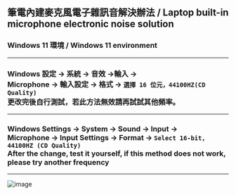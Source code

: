 ## 筆電內建麥克風電子雜訊音解決辦法 / Laptop built-in microphone electronic noise solution
### Windows 11 環境 / Windows 11 environment
---
### Windows 設定 → 系統 → 音效 →輸入 → <br> Microphone → 輸入設定 → 格式 → `選擇 16 位元，44100HZ(CD Quality)` <br> 更改完後自行測試，若此方法無效請再試試其他頻率。
---
### Windows Settings → System → Sound → Input → <br> Microphone → Input Settings → Format → `Select 16-bit, 44100HZ (CD Quality)` <br> After the change, test it yourself, if this method does not work, please try another frequency
---
![image](https://user-images.githubusercontent.com/55220866/169929959-f78af89f-a534-4e0d-a5af-b4110902e1c6.png)
